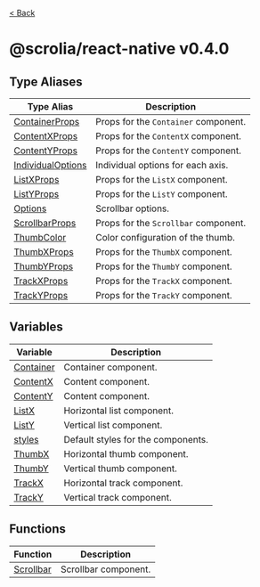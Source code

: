 [< Back](./../../README.md)

# @scrolia/react-native v0.4.0

## Type Aliases

| Type Alias | Description |
| ------ | ------ |
| [ContainerProps](type-aliases/ContainerProps.md) | Props for the `Container` component. |
| [ContentXProps](type-aliases/ContentXProps.md) | Props for the `ContentX` component. |
| [ContentYProps](type-aliases/ContentYProps.md) | Props for the `ContentY` component. |
| [IndividualOptions](type-aliases/IndividualOptions.md) | Individual options for each axis. |
| [ListXProps](type-aliases/ListXProps.md) | Props for the `ListX` component. |
| [ListYProps](type-aliases/ListYProps.md) | Props for the `ListY` component. |
| [Options](type-aliases/Options.md) | Scrollbar options. |
| [ScrollbarProps](type-aliases/ScrollbarProps.md) | Props for the `Scrollbar` component. |
| [ThumbColor](type-aliases/ThumbColor.md) | Color configuration of the thumb. |
| [ThumbXProps](type-aliases/ThumbXProps.md) | Props for the `ThumbX` component. |
| [ThumbYProps](type-aliases/ThumbYProps.md) | Props for the `ThumbY` component. |
| [TrackXProps](type-aliases/TrackXProps.md) | Props for the `TrackX` component. |
| [TrackYProps](type-aliases/TrackYProps.md) | Props for the `TrackY` component. |

## Variables

| Variable | Description |
| ------ | ------ |
| [Container](variables/Container.md) | Container component. |
| [ContentX](variables/ContentX.md) | Content component. |
| [ContentY](variables/ContentY.md) | Content component. |
| [ListX](variables/ListX.md) | Horizontal list component. |
| [ListY](variables/ListY.md) | Vertical list component. |
| [styles](variables/styles.md) | Default styles for the components. |
| [ThumbX](variables/ThumbX.md) | Horizontal thumb component. |
| [ThumbY](variables/ThumbY.md) | Vertical thumb component. |
| [TrackX](variables/TrackX.md) | Horizontal track component. |
| [TrackY](variables/TrackY.md) | Vertical track component. |

## Functions

| Function | Description |
| ------ | ------ |
| [Scrollbar](functions/Scrollbar.md) | Scrollbar component. |
